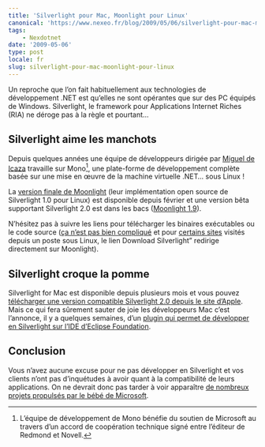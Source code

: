 ```yaml
---
title: 'Silverlight pour Mac, Moonlight pour Linux'
canonical: 'https://www.nexeo.fr/blog/2009/05/06/silverlight-pour-mac-moonlight-pour-linux/'
tags:
    - Nexdotnet
date: '2009-05-06'
type: post
locale: fr
slug: silverlight-pour-mac-moonlight-pour-linux
---
```


Un reproche que l’on fait habituellement aux technologies de développement .NET est qu’elles ne sont opérantes que sur des PC équipés de Windows. Silverlight, le framework pour Applications Internet Riches (RIA) ne déroge pas à la règle et pourtant…

## Silverlight aime les manchots

Depuis quelques années une équipe de développeurs dirigée par [Miguel de Icaza](http://tirania.org/blog/) travaille sur Mono[^mono], une plate-forme de développement complète basée sur une mise en œuvre de la machine virtuelle .NET… sous Linux !

[^mono]: L’équipe de développement de Mono bénéfie du soutien de Microsoft au travers d’un accord de coopération technique signé entre l’éditeur de Redmond et Novell.

La [version finale de Moonlight](http://www.go-mono.com/moonlight/) (leur implémentation open source de Silverlight 1.0 pour Linux) est disponible depuis février et une version bêta supportant Silverlight 2.0 est dans les bacs ([Moonlight 1.9](http://tirania.org/blog/archive/2009/May-04.html)).

N’hésitez pas à suivre les liens pour télécharger les binaires exécutables ou le code source ([ça n’est pas bien compliqué](http://blogs.msdn.com/clauer/archive/2009/01/08/screencast-installation-de-moonlight-sur-linux-en-seulement-quelques-clics.aspx) et pour [certains sites](http://arstechnica.com/open-source/news/2009/01/obama-inauguration-shines-on-linux-too-with-moonlight.ars) visités depuis un poste sous Linux, le lien Download Silverlight” redirige directement sur Moonlight).

## Silverlight croque la pomme

Silverlight for Mac est disponible depuis plusieurs mois et vous pouvez [télécharger une version compatible Silverlight 2.0 depuis le site d’Apple](http://www.apple.com/downloads/macosx/development_tools/silverlight.html). Mais ce qui fera sûrement sauter de joie les développeurs Mac c’est l’annonce, il y a quelques semaines, d’un [plugin qui permet de développer en Silverlight sur l’IDE d’Eclipse Foundation](http://www.eclipse4sl.org/blog/uncategorized/announcing-eclipse4sl-technology-preview-for-macintosh-platform/).

## Conclusion

Vous n’avez aucune excuse pour ne pas développer en Silverlight et vos clients n’ont pas d’inquétudes à avoir quant à la compatibilité de leurs applications. On ne devrait donc pas tarder à voir apparaître [de nombreux projets propulsés par le bébé de Microsoft](http://blogs.msdn.com/SublimaCtion/).
